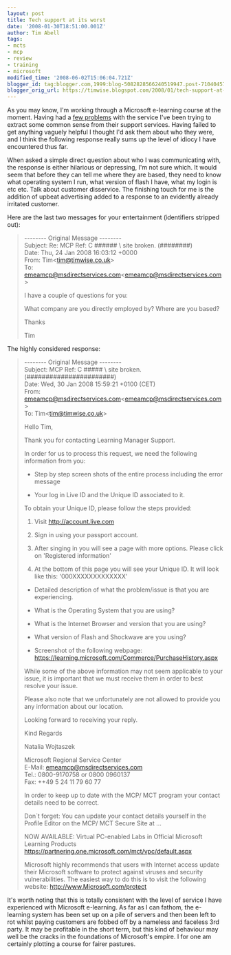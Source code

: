 ```yaml
---
layout: post
title: Tech support at its worst
date: '2008-01-30T18:51:00.001Z'
author: Tim Abell
tags:
- mcts
- mcp
- review
- training
- microsoft
modified_time: '2008-06-02T15:06:04.721Z'
blogger_id: tag:blogger.com,1999:blog-5082828566240519947.post-7104045740264013043
blogger_orig_url: https://timwise.blogspot.com/2008/01/tech-support-at-its-worst.html
---
```


As you may know, I'm working through a Microsoft e-learning course at the
moment. Having had a [few
problems](http://www.flickr.com/photo_zoom.gne?id=2206580619&size=o) with the
service I've been trying to extract some common sense from their support
services. Having failed to get anything vaguely helpful I thought I'd ask them
about who they were, and I think the following response really sums up the
level of idiocy I have encountered thus far.

When asked a simple direct question about who I was communicating with, the
response is either hilarious or depressing, I'm not sure which. It would seem
that before they can tell me where they are based, they need to know what
operating system I run, what version of flash I have, what my login is etc etc.
Talk about customer disservice. The finishing touch for me is the addition of
upbeat advertising added to a response to an evidently already irritated
customer.

Here are the last two messages for your entertainment (identifiers stripped out):

> -------- Original Message --------  
> Subject: Re: MCP Ref: C ###### \ site broken. (########)  
> Date: Thu, 24 Jan 2008 16:03:12 +0000  
> From: Tim\<tim@timwise.co.uk>  
> To: emeamcp@msdirectservices.com\<emeamcp@msdirectservices.com>
>
>
> I have a couple of questions for you:
>
> What company are you directly employed by?
> Where are you based?
>
> Thanks
>
> Tim

The highly considered response:

> -------- Original Message --------  
> Subject: MCP Ref: C ##### \ site broken. (#######################)  
> Date: Wed, 30 Jan 2008 15:59:21 +0100 (CET)  
> From: emeamcp@msdirectservices.com\<emeamcp@msdirectservices.com>  
> To: Tim\<tim@timwise.co.uk>
>
>
> Hello Tim,
>
> Thank you for contacting Learning Manager Support.
>
> In order for us to process this request, we need the following
> information from you:
>
> - Step by step screen shots of the entire process including the error
> message
>
> - Your log in Live ID and the Unique ID associated to it.
>
> To obtain your Unique ID, please follow the steps provided:
>
> 1) Visit http://account.live.com
>
> 2) Sign in using your passport account.
>
> 3) After singing in you will see a page with more options. Please click
> on 'Registered information'
>
> 4) At the bottom of this page you will see your Unique ID. It will look
> like this: '000XXXXXXXXXXXXX'
>
> - Detailed description of what the problem/issue is that you are
> experiencing.
>
> - What is the Operating System that you are using?
>
> - What is the Internet Browser and version that you are using?
>
> - What version of Flash and Shockwave are you using?
>
> - Screenshot of the following webpage: https://learning.microsoft.com/Commerce/PurchaseHistory.aspx
>
>
> While some of the above information may not seem applicable to your
> issue, it is important that we must receive them in order to best
> resolve your issue.
>
> Please also note that we unfortunately are not allowed to provide you
> any information about our location.
>
> Looking forward to receiving your reply.
>
> Kind Regards
>
> Natalia Wojtaszek
>
> Microsoft Regional Service Center  
> E-Mail: emeamcp@msdirectservices.com  
> Tel.: 0800-9170758 or 0800 0960137  
> Fax: ++49 5 24 11 79 60 77
>
> In order to keep up to date with the MCP/ MCT program your contact
> details need to be correct.
>
> Don´t forget: You can update your contact details yourself in the
> Profile Editor on the MCP/ MCT Secure Site at ...
>
> NOW AVAILABLE: Virtual PC-enabled Labs in Official Microsoft Learning
> Products https://partnering.one.microsoft.com/mct/vpc/default.aspx
>
> Microsoft highly recommends that users with Internet access update their
> Microsoft software to protect against viruses and security
> vulnerabilities. The easiest way to do this is to visit the following
> website: http://www.Microsoft.com/protect

It's worth noting that this is totally consistent with the level of service I
have experienced with Microsoft e-learning. As far as I can fathom, the
e-learning system has been set up on a pile of servers and then been left to
rot whilst paying customers are fobbed off by a nameless and faceless 3rd
party. It may be profitable in the short term, but this kind of behaviour may
well be the cracks in the foundations of Microsoft's empire. I for one am
certainly plotting a course for fairer pastures.
